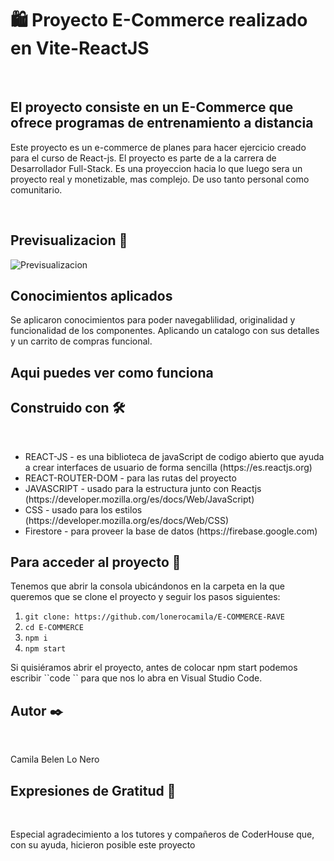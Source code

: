 # 🛍️ Proyecto E-Commerce realizado en Vite-ReactJS

<br/> 


## El proyecto consiste en un E-Commerce que ofrece programas de entrenamiento a distancia 

<p>Este proyecto es un e-commerce de planes para hacer ejercicio creado para el curso de React-js. El proyecto es parte de a la carrera de Desarrollador Full-Stack. Es una proyeccion hacia lo que luego sera un proyecto real y monetizable, mas complejo. De uso tanto personal como comunitario. </p>
 
 <br/> 

<h2> Previsualizacion 👀 </h2>

![Previsualizacion](https://user-images.githubusercontent.com/112669005/233869118-1f608aff-c547-4ce3-9de7-c2a1f10dac97.gif)


## Conocimientos aplicados

<p>
Se aplicaron conocimientos para poder navegablilidad, originalidad y funcionalidad de los componentes. Aplicando un catalogo con sus detalles y un carrito de compras funcional. <p>


## Aqui puedes ver como funciona 

<!-- Gif -->



<h2>Construido con 🛠️ </h2>
<br>
<ul>
<li>REACT-JS - es una biblioteca de javaScript de codigo abierto que ayuda a crear interfaces de usuario de forma sencilla (https://es.reactjs.org)</li>
<li>REACT-ROUTER-DOM - para las rutas del proyecto</li>
<li> JAVASCRIPT - usado para la estructura junto con Reactjs (https://developer.mozilla.org/es/docs/Web/JavaScript)</li>
<li> CSS - usado para los estilos (https://developer.mozilla.org/es/docs/Web/CSS) </li>
<li>Firestore - para proveer la base de datos (https://firebase.google.com)</li>
 </ul>

<h2>Para acceder al proyecto 🚀 </h2>
<p> Tenemos que abrir la consola ubicándonos en la carpeta en la que queremos que se clone el proyecto y seguir los pasos siguientes:</p>

 1. `git clone: https://github.com/lonerocamila/E-COMMERCE-RAVE   `
 2. ` cd E-COMMERCE `
 3. ` npm i  `
 4. ` npm start `

 <p>Si quisiéramos abrir el proyecto, antes de colocar npm start podemos escribir ``code `` para que nos lo abra en Visual Studio Code.</p>

<h2>Autor ✒️ </h2>
<br>
<p>Camila Belen Lo Nero</p>

<h2>Expresiones de Gratitud 🎁</h2>
<br>
<p>Especial agradecimiento a los tutores y compañeros de CoderHouse que, con su ayuda, hicieron posible este proyecto </p> 
